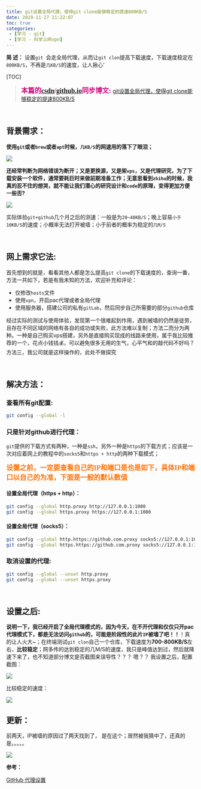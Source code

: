 ```yaml
---
title: git设置全局代理，使得git clone能够稳定的提速800KB/S
date: 2019-11-27 21:22:07
toc: true
categories: 
 - [学习 - git]
 - [学习 - 科学上网vpn]
---
```


**简  述：**  设置`git `会走全局代理，从而让`git clon`提高下载速度，下载速度稳定在`800KB/S`，不再是`几KB/S`的速度，让人揪心‘

<!-- more -->

[TOC]

> <font color=#D0087E  size=4 face="幼圆">**本篇的[csdn](https://blog.csdn.net/qq_33154343)/[github.io](https://touwoyimuli.github.io/)同步博文:** </font>  [git设置全局代理，使得git clone能够稳定的提速800KB/S](https://blog.csdn.net/qq_33154343/article/details/103504497)

<br>

## 背景需求：

**使用`git`或者`brew`或者`apt`时候，`几KB/S`的网速用的落下了眼泪；**

<img src="https://raw.githubusercontent.com/touwoyimuli/FigureBed/blog-imange/img/EIn5WzKUUAEq74G.png"/>

**还经常判断为网络错误为断开；又是更换源，又是架`vps`，又是代理研究，为了下载安装一个软件，通常要耗巨时来做前期准备工作；无意思看到`zhihu`的时候，我真的忍不住的想哭，就不能让我们潜心的研究设计和`code`的原理，变得更加方便一些否?**

<img src="https://raw.githubusercontent.com/touwoyimuli/FigureBed/blog-imange/img/EIn5WzLUEAAKed9_mark.png"/>

实际体验`git+github`几个月之后的测速：一般是为`20~40KB/S`；晚上容易`小于10KB/S`的速度；小概率无法打开被墙；小于前者的概率为稳定的`几M/S`

<br>

## 网上需求它法:

首先想到的就是，看看其他人都是怎么提高`git clone`的下载速度的，查询一番，方法一共如下，若是有我未知的方法，欢迎补充和评论：

- 仅修改`hosts`文件
- 使用`vpn`，开启pac代理或者全局代理
- 使用服务器，搭建公司的私有`gitLab`，然后同步自己所需要的部分`github`仓库

经过实际的测试与使用体验，发现第一个很难起到作用，遇到被墙的仍然是徒劳，且存在不同区域的网络有各自的成功或失败，此方法难以复制；方法二而分为两种。一种是自己购买vps搭建，另外是直接购买现成的线路来使用，属于我比较推荐的一个，花点小钱钱💰，可以避免很多无用的生气，心平气和的敲代码不好吗？方法三，我公司就是这样操作的，此处不做探究

<br>

## 解决方法：

### 查看所有git配置:

```bash
git config --global -l
```



### 只是针对github进行代理：

`git`提供的下载方式有两种，一种是`ssh`，另外一种是`https`的下载方式；应该是一次对应着网上的教程中的`socks5`和`https + http`的两种下载模式；

<font color=#FE7207 size=4 face="幼圆">**设置之前，一定要查看自己的IP和端口是也是如下，具体IP和端口以自己的为准，下面是一般的默认数值**</font>

#### 设置全局代理（https + http）：

```bash
git config --global http.proxy http://127.0.0.1:1080
git config --global https.proxy https://127.0.0.1:1080
```

#### 设置全局代理（socks5）：

```bash
git config --global http.https://github.com.proxy socks5://127.0.0.1:1086
git config --global https.https://github.com.proxy socks5://127.0.0.1:1086
```



### 取消设置的代理:

```bash
git config --global --unset http.proxy
git config --global --unset https.proxy
```

<br>

## 设置之后:

**说明一下，我已经开启了全局代理模式的，因为今天，在不开代理和仅仅只开pac代理模式下，都是无法访问`github`的，可能是阶段性的此片`IP`被墙了吧！！**！真的让人火大~；在终端测试`git clon`自己一个仓库，下载速度为**700-800KB/S**左右，**比较稳定**；网多传的达到稳定的几M/S的速度，我只是峰值达到过，然后就降速下来了，也不知道部分博文是否截图来误导性？？？ 嗯？？
我设置之后，配置截图：

<img src="https://raw.githubusercontent.com/touwoyimuli/FigureBed/blog-imange/img/Snipaste_2019-11-24_19-41-32_mark.png"/>

比较稳定的速度：

<img src="https://raw.githubusercontent.com/touwoyimuli/FigureBed/blog-imange/img/Snipaste_2019-11-24_19-41-33_mark.png"/>



<br>

## 更新：

前两天，IP被墙的原因过了两天找到了， 是在这个；居然被我猜中了，还真的是。。。。。

<img src="https://raw.githubusercontent.com/touwoyimuli/FigureBed/blog-imange/img/IMG_9254_mark.JPEG"/>

<br>

**参考：**

[GitHub 代理设置](https://tding.top/archives/cbef72d4)